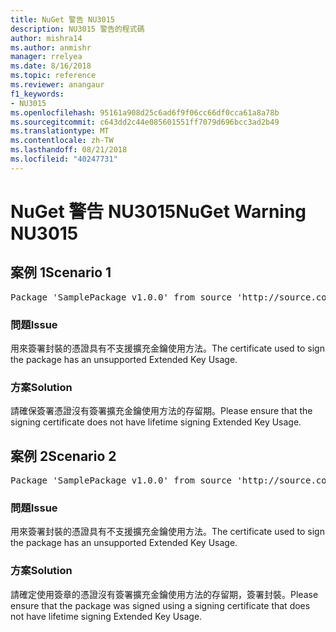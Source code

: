 ```yaml
---
title: NuGet 警告 NU3015
description: NU3015 警告的程式碼
author: mishra14
ms.author: anmishr
manager: rrelyea
ms.date: 8/16/2018
ms.topic: reference
ms.reviewer: anangaur
f1_keywords:
- NU3015
ms.openlocfilehash: 95161a908d25c6ad6f9f06cc66df0cca61a8a78b
ms.sourcegitcommit: c643dd2c44e085601551ff7079d696bcc3ad2b49
ms.translationtype: MT
ms.contentlocale: zh-TW
ms.lasthandoff: 08/21/2018
ms.locfileid: "40247731"
---
```

# <a name="nuget-warning-nu3015"></a><span data-ttu-id="87455-103">NuGet 警告 NU3015</span><span class="sxs-lookup"><span data-stu-id="87455-103">NuGet Warning NU3015</span></span>

## <a name="scenario-1"></a><span data-ttu-id="87455-104">案例 1</span><span class="sxs-lookup"><span data-stu-id="87455-104">Scenario 1</span></span>

<pre>Package 'SamplePackage v1.0.0' from source 'http://source.com/index.json': The lifetime signing EKU in the primary signature's certificate is not supported.</pre>

### <a name="issue"></a><span data-ttu-id="87455-105">問題</span><span class="sxs-lookup"><span data-stu-id="87455-105">Issue</span></span>

<span data-ttu-id="87455-106">用來簽署封裝的憑證具有不支援擴充金鑰使用方法。</span><span class="sxs-lookup"><span data-stu-id="87455-106">The certificate used to sign the package has an unsupported Extended Key Usage.</span></span>


### <a name="solution"></a><span data-ttu-id="87455-107">方案</span><span class="sxs-lookup"><span data-stu-id="87455-107">Solution</span></span>

<span data-ttu-id="87455-108">請確保簽署憑證沒有簽署擴充金鑰使用方法的存留期。</span><span class="sxs-lookup"><span data-stu-id="87455-108">Please ensure that the signing certificate does not have lifetime signing Extended Key Usage.</span></span>



## <a name="scenario-2"></a><span data-ttu-id="87455-109">案例 2</span><span class="sxs-lookup"><span data-stu-id="87455-109">Scenario 2</span></span>

<pre>Package 'SamplePackage v1.0.0' from source 'http://source.com/index.json': The lifetime signing EKU in the signing certificate is not supported.</pre>

### <a name="issue"></a><span data-ttu-id="87455-110">問題</span><span class="sxs-lookup"><span data-stu-id="87455-110">Issue</span></span>

<span data-ttu-id="87455-111">用來簽署封裝的憑證具有不支援擴充金鑰使用方法。</span><span class="sxs-lookup"><span data-stu-id="87455-111">The certificate used to sign the package has an unsupported Extended Key Usage.</span></span>


### <a name="solution"></a><span data-ttu-id="87455-112">方案</span><span class="sxs-lookup"><span data-stu-id="87455-112">Solution</span></span>

<span data-ttu-id="87455-113">請確定使用簽章的憑證沒有簽署擴充金鑰使用方法的存留期，簽署封裝。</span><span class="sxs-lookup"><span data-stu-id="87455-113">Please ensure that the package was signed using a signing certificate that does not have lifetime signing Extended Key Usage.</span></span>


